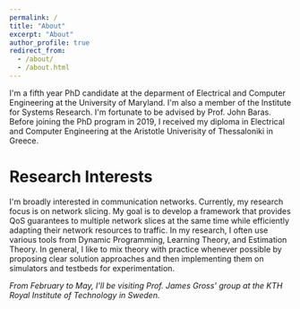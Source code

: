 ```yaml
---
permalink: /
title: "About"
excerpt: "About"
author_profile: true
redirect_from: 
  - /about/
  - /about.html
---
```


I'm a fifth year PhD candidate at the deparment of Electrical and Computer Engineering at the University of Maryland. I'm also a member of the Institute for Systems Research. I'm fortunate to be advised by Prof. John Baras. Before joining the PhD program in 2019, I received my diploma in Electrical and Computer Engineering at the Aristotle Univerisity of Thessaloniki in Greece.

# Research Interests

I'm broadly interested in communication networks. Currently, my research focus is on network slicing. My goal is to develop a framework that provides QoS guarantees to multiple network slices at the same time while efficiently adapting their network resources to traffic. In my research, I often use various tools from Dynamic Programming, Learning Theory, and Estimation Theory. In general, I like to mix theory with practice whenever possible by proposing clear solution approaches and then implementing them on simulators and testbeds for experimentation. 


_From February to May, I'll be visiting Prof. James Gross' group at the KTH Royal Institute of Technology in Sweden._

